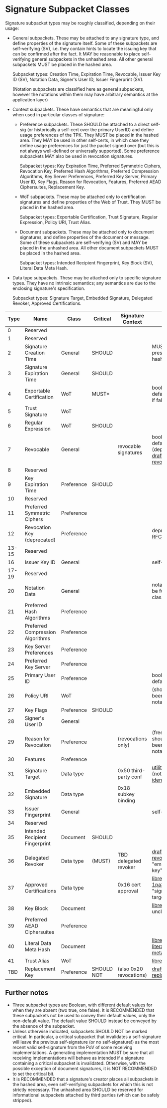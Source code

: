 # Signature Subpacket Classes

Signature subpacket types may be roughly classified, depending on their usage:

* General subpackets.
	These may be attached to any signature type, and define properties of the signature itself.
	Some of these subpackets are self-verifying (SV), i.e. they contain hints to locate the issuing key that can be confirmed after the fact.
	It MAY be reasonable to place self-verifying general subpackets in the unhashed area.
	All other general subpackets MUST be placed in the hashed area.
	
	Subpacket types: Creation Time, Expiration Time, Revocable, Issuer Key ID (SV), Notation Data, Signer's User ID, Issuer Fingerprint (SV).
	
	(Notation subpackets are classified here as general subpackets, however the notations within them may have arbitrary semantics at the application layer)

* Context subpackets.
	These have semantics that are meaningful only when used in particular classes of signature:

	* Preference subpackets.
		These SHOULD be attached to a direct self-sig (or historically a self-cert over the primary UserID) and define usage preferences of the TPK.
		They MUST be placed in the hashed area.
		They MAY be used in other self-certs, in which case they define usage preferences for just the packet signed over (but this is not always well-defined or universally supported).
		Some preference subpackets MAY also be used in revocation signatures.
		
		Subpacket types: Key Expiration Time, Preferred Symmetric Ciphers, Revocation Key, Preferred Hash Algorithms, Preferred Compression Algorithms,
		Key Server Preferences, Preferred Key Server, Primary User ID, Key Flags, Reason for Revocation, Features, Preferred AEAD Ciphersuites, Replacement Key.

	* WoT subpackets.
		These may be attached only to certification signatures and define properties of the Web of Trust.
		They MUST be placed in the hashed area.
		
		Subpacket types: Exportable Certification, Trust Signature, Regular Expression, Policy URI, Trust Alias.
	
	* Document subpackets.
		These may be attached only to document signatures, and define properties of the document or message.
		Some of these subpackets are self-verifying (SV) and MAY be placed in the unhashed area.
		All other document subpackets MUST be placed in the hashed area.
		
		Subpacket types: Intended Recipient Fingerprint, Key Block (SV), Literal Data Meta Hash.
	
* Data type subpackets.
	These may be attached only to specific signature types.
	They have no intrinsic semantics; any semantics are due to the enclosing signature's specification.
	
	Subpacket types: Signature Target, Embedded Signature, Delegated Revoker, Approved Certifications.


Type| 	Name							| Class		| Critical	| Signature Context		| Notes
----|-----------------------------------|-----------|-----------|-----------------------|-------------------
0   |	Reserved 	 					|			|			|						|
1  	|	Reserved 	 					|			|			|						|
2  	|	Signature Creation Time 		| General	| SHOULD	|						| MUST be present in hashed area
3  	|	Signature Expiration Time 		| General	| SHOULD	|						|
4  	|	Exportable Certification 		| WoT     	| MUST*		|						| boolean, default true (* if false)
5  	|	Trust Signature 				| WoT		|			|						|
6  	|	Regular Expression 				| WoT		| SHOULD	|						|
7  	|	Revocable 						| General	|			| revocable signatures	| boolean, default false (deprecated in [draft-revocation](https://datatracker.ietf.org/doc/html/draft-ietf-openpgp-replacementkey))
8  	|	Reserved 						|			|			|						|
9  	|	Key Expiration Time 			| Preference| SHOULD	|						|
10 	|	Reserved						|			|			|						|
11 	|	Preferred Symmetric Ciphers 	| Preference|			|						|
12 	|	Revocation Key (deprecated) 	| Preference|			|						| deprecated in [RFC9580](https://datatracker.ietf.org/doc/html/rfc9580)
13-15 |	Reserved 	 					|			|			|						|
16 	|	Issuer Key ID 					| General	|			|						| self-verifying
17-19 |	Reserved 	 					|			|			|						|
20 	|	Notation Data 					| General	|			|						| notations may be further classified
21 	|	Preferred Hash Algorithms 		| Preference|			|						|
22 	|	Preferred Compression Algorithms| Preference|			|						|
23 	|	Key Server Preferences 			| Preference|			|						|
24 	|	Preferred Key Server 			| Preference| 			|						|
25 	|	Primary User ID 				| Preference|			|						| boolean, default false
26 	|	Policy URI 						| WoT		|			|						| (should have been a notation)
27 	|	Key Flags 						| Preference| SHOULD	|						|
28 	|	Signer's User ID 				| General	|			|						|
29 	|	Reason for Revocation 			| Preference|			| (revocations only)	| (free text field should have been a notation)
30 	|	Features 						| Preference|			|						|
31 	|	Signature Target 				| Data type	|			| 0x50 third-party conf	| [utility unclear (not a unique identifier)](https://gitlab.com/dkg/openpgp-revocation/-/issues/13)
32 	|	Embedded Signature 				| Data type	|			| 0x18 subkey binding	|
33 	|	Issuer Fingerprint 				| General	|			|						| self-verifying
34 	|	Reserved 	 					|			|			|						|
35 	|	Intended Recipient Fingerprint 	| Document	| SHOULD 	|						|
36 	|	Delegated Revoker				| Data type	| (MUST)	| TBD delegated revoker	| [draft-revocation](https://datatracker.ietf.org/doc/html/draft-dkg-openpgp-revocation) (-> "embedded key"?)
37 	|	Approved Certifications			| Data type	|			| 0x16 cert approval 	| [librepgp](https://datatracker.ietf.org/doc/html/draft-koch-librepgp), [draft-1pa3pc](https://datatracker.ietf.org/doc/html/draft-dkg-openpgp-1pa3pc) (-> "signature target list"?)
38 	|	Key Block			 	        | Document	|			|						| [librepgp](https://datatracker.ietf.org/doc/html/draft-koch-librepgp), utility unclear
39 	|	Preferred AEAD Ciphersuites 	| Preference|			|						|
40 	|	Literal Data Meta Hash			| Document	|			|						| [librepgp](https://datatracker.ietf.org/doc/html/draft-koch-librepgp), [draft-literal-data-metadata](https://datatracker.ietf.org/doc/html/draft-gallagher-openpgp-literal-metadata)
41 	|	Trust Alias						| WoT		|			|						| [librepgp](https://datatracker.ietf.org/doc/html/draft-koch-librepgp)
TBD	|	Replacement Key					| Preference| SHOULD NOT|(also 0x20 revocations)| [draft-replacementkey](https://datatracker.ietf.org/doc/html/draft-ietf-openpgp-replacementkey)


## Further notes

* Three subpacket types are Boolean, with different default values for when they are absent (two true, one false).
	It is RECOMMENDED that these subpackets not be used to convey their default values, only the non-default value.
	The default value SHOULD instead be conveyed by the absence of the subpacket.
* Unless otherwise indicated, subpackets SHOULD NOT be marked critical.
	In particular, a critical subpacket that invalidates a self-signature will leave the previous self-signature (or no self-signature!) as the most recent valid self-signature from the PoV of some receiving implementations.
	A generating implementation MUST be sure that all receiving implementations will behave as intended if a signature containing a critical subpacket is invalidated.
	Otherwise, with the possible exception of document signatures, it is NOT RECOMMENDED to set the critical bit.
* It is RECOMMENDED that a signature's creator places all subpackets in the hashed area, even self-verifying subpackets for which this is not strictly necessary.
	The unhashed area SHOULD be reserved for informational subpackets attached by third parties (which can be safely stripped).
